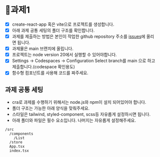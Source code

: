 # 🎯과제1

- [x]  create-react-app 혹은 vite으로 프로젝트를 생성합니다.
- [x]  아래 과제 공통 세팅의 폴더 구조를 확인합니다.
- [x]  과제를 제출하는 방법은 본인이 작업한 github repository 주소를 [issues](https://github.com/summerdidi/wanted-pre-onboarding-frontend-challenge-19/issues)에 올리면 됩니다.
- [x]  과제물은 main 브랜치에 올립니다.
- [x]  프로젝트는 node version 20에서 실행할 수 있어야합니다.
- [x]  Settings -> Codespaces -> Configuration Select branch를 main 으로 하고 제출합니다.(codespace 확인용도)
- [x]  함수형 컴포넌트를 사용해 코드를 짜주세요.

## 과제 공통 세팅

- cra로 과제를 수행하기 위해서는 node.js와 npm이 설치 되어있어야 합니다.
- 폴더 구조는 가능한 아래 양식을 맞춰주세요.
- 스타일은 tailwind, styled-component, scss등 자유롭게 설정하시면 됩니다.
- 아래 폴더와 파일은 필수 요소입니다. 나머지는 자유롭게 설정해주세요.

```
/src
  /components
    /List
  /store
  App.tsx
  index.tsx

```